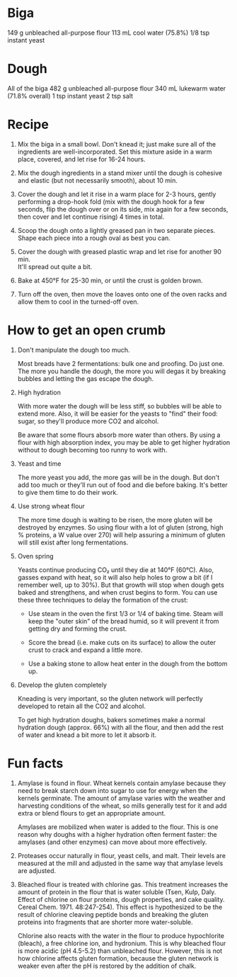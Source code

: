 Biga
====
149 g unbleached all-purpose flour
113 mL cool water (75.8%)
1/8 tsp instant yeast

Dough
=====
All of the biga
482 g unbleached all-purpose flour
340 mL lukewarm water (71.8% overall)
1 tsp instant yeast
2 tsp salt

Recipe
======
1. Mix the biga in a small bowl.  Don't knead it; just make sure all of the 
   ingredients are well-incorporated. Set this mixture aside in a warm place, 
   covered, and let rise for 16-24 hours.

2. Mix the dough ingredients in a stand mixer until the dough is cohesive and 
   elastic (but not necessarily smooth), about 10 min.  

3. Cover the dough and let it rise in a warm place for 2-3 hours, gently 
   performing a drop-hook fold (mix with the dough hook for a few seconds, flip 
   the dough over or on its side, mix again for a few seconds, then cover and 
   let continue rising) 4 times in total.

4. Scoop the dough onto a lightly greased pan in two separate pieces.  Shape 
   each piece into a rough oval as best you can.

5. Cover the dough with greased plastic wrap and let rise for another 90 min.  
   It'll spread out quite a bit.

6. Bake at 450°F for 25-30 min, or until the crust is golden brown.

7. Turn off the oven, then move the loaves onto one of the oven racks and allow 
   them to cool in the turned-off oven.

How to get an open crumb
========================
1. Don't manipulate the dough too much.

   Most breads have 2 fermentations: bulk one and proofing. Do just one. The 
   more you handle the dough, the more you will degas it by breaking bubbles 
   and letting the gas escape the dough.

2. High hydration

   With more water the dough will be less stiff, so bubbles will be able to 
   extend more. Also, it will be easier for the yeasts to "find" their food: 
   sugar, so they'll produce more CO2 and alcohol.

   Be aware that some flours absorb more water than others.  By using a flour 
   with high absorption index, you may be able to get higher hydration without 
   to dough becoming too runny to work with.

3. Yeast and time

   The more yeast you add, the more gas will be in the dough.  But don't add 
   too much or they'll run out of food and die before baking.  It's better to 
   give them time to do their work.

4. Use strong wheat flour

   The more time dough is waiting to be risen, the more gluten will be 
   destroyed by enzymes. So using flour with a lot of gluten (strong, high % 
   proteins, a W value over 270) will help assuring a minimum of gluten will 
   still exist after long fermentations.

5. Oven spring

   Yeasts continue producing CO₂ until they die at 140°F (60°C). Also, gasses 
   expand with heat, so it will also help holes to grow a bit (if I remember 
   well, up to 30%). But that growth will stop when dough gets baked and 
   strengthens, and when crust begins to form.  You can use these three 
   techniques to delay the formation of the crust:

   - Use steam in the oven the first 1/3 or 1/4 of baking time.  Steam will 
     keep the "outer skin" of the bread humid, so it will prevent it from 
     getting dry and forming the crust.

   - Score the bread (i.e. make cuts on its surface) to allow the outer crust 
     to crack and expand a little more.

   - Use a baking stone to allow heat enter in the dough from the bottom up.

6. Develop the gluten completely

   Kneading is very important, so the gluten network will perfectly developed 
   to retain all the CO2 and alcohol.

   To get high hydration doughs, bakers sometimes make a normal hydration dough 
   (approx. 66%) with all the flour, and then add the rest of water and knead a 
   bit more to let it absorb it.

Fun facts
=========
1. Amylase is found in flour. Wheat kernels contain amylase because they need 
   to break starch down into sugar to use for energy when the kernels 
   germinate. The amount of amylase varies with the weather and harvesting 
   conditions of the wheat, so mills generally test for it and add extra or 
   blend flours to get an appropriate amount.

   Amylases are mobilized when water is added to the flour. This is one reason 
   why doughs with a higher hydration often ferment faster: the amylases (and 
   other enzymes) can move about more effectively.

2. Proteases occur naturally in flour, yeast cells, and malt. Their levels are 
   measured at the mill and adjusted in the same way that amylase levels are 
   adjusted.

3. Bleached flour is treated with chlorine gas.  This treatment increases the 
   amount of protein in the flour that is water soluble (Tsen, Kulp, Daly.  
   Effect of chlorine on flour proteins, dough properties, and cake quality.  
   Cereal Chem. 1971. 48:247-254).  This effect is hypothesized to be the 
   result of chlorine cleaving peptide bonds and breaking the gluten proteins 
   into fragments that are shorter more water-soluble.  

   Chlorine also reacts with the water in the flour to produce hypochlorite 
   (bleach), a free chlorine ion, and hydronium.  This is why bleached flour is 
   more acidic (pH 4.5-5.2) than unbleached flour.  However, this is not how 
   chlorine affects gluten formation, because the gluten network is weaker even 
   after the pH is restored by the addition of chalk.


